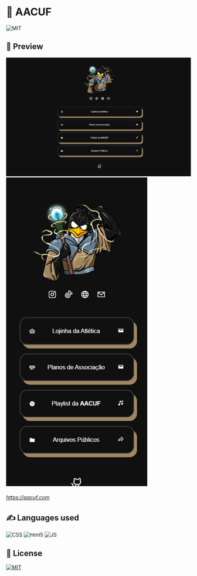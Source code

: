 
# 🐧 AACUF
<img alt="MIT" src="https://img.shields.io/badge/version-v1.0-white" />

## 🤳 Preview
<p>
  <img alt="Web" src="https://github.com/eumorales/eumorales/blob/main/preview/aacuf-web.png""/>
  <img alt="Mobile" src="https://github.com/eumorales/eumorales/blob/main/preview/aacuf-mobile.png"/>
</p>

###### https://aacuf.com

## ✍ Languages used

<img alt="CSS" src="https://img.shields.io/badge/CSS3-%231572B6.svg?style=flat-square&logo=css3&logoColor=white" /> <img alt="html5" src="https://img.shields.io/badge/-HTML5-E34F26?style=flat-square&logo=html5&logoColor=white" /> <img alt="JS" src="https://img.shields.io/badge/JavaScript-F7DF1E?logo=JavaScript&logoColor=000&style=flat-square" />

	
	
## 📄 License
<a href="https://github.com/eumorales/linktree/blob/main/LICENSE" target="_blank"><img alt="MIT" src="https://img.shields.io/badge/license-MIT-blue" />


